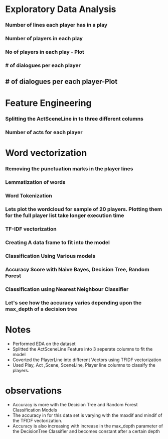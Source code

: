 # Exploratory Data Analysis
### Number of lines each player has in a play
### Number of players in each play
### No of players in each play - Plot
### # of dialogues per each player
## # of dialogues per each player-Plot
# Feature Engineering
### Splitting the ActSceneLine in to three different columns
### Number of acts for each player
# Word vectorization
### Removing the punctuation marks in the player lines
### Lemmatization of words
### Word Tokenization
### Lets plot the wordcloud for sample of 20 players. Plotting them for the full player list take longer execution time
### TF-IDF vectorization
### Creating A data frame to fit into the model
### Classification Using Various models
### Accuracy Score with Naive Bayes, Decision Tree, Random Forest 
### Classification using Nearest Neighbour Classifier
### Let's see how the accuracy varies depending upon the max_depth of a decision tree
# Notes

- Performed EDA on the dataset
- Splitted the ActSceneLine Feature into 3 seperate columns to fit the model
- Coverted the PlayerLine into different Vectors using TFIDF vectorization
- Used Play, Act ,Scene, SceneLine, Player line columns to classify the players.
# observations

- Accuracy is more with the Decision Tree and Random Forest Classification Models
- The accuracy in for this data set is varying with the maxdif and mindif of the TFIDF vectorization.
- Accuracy is also increasing with increase in the max_depth parameter of the DecisionTree Classifier and becomes constant after a certain depth
